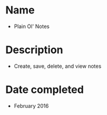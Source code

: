 # Name
  - Plain Ol' Notes
  
# Description
 - Create, save, delete, and view notes

# Date completed
  - February 2016
